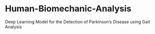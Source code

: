 # Human-Biomechanic-Analysis
Deep Learning Model for the Detection of Parkinson’s Disease using Gait Analysis
